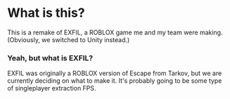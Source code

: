 # What is this?
This is a remake of EXFIL, a ROBLOX game me and my team were making. (Obviously, we switched to Unity instead.)
### Yeah, but what is EXFIL?
EXFIL was originally a ROBLOX version of Escape from Tarkov, but we are currently deciding on what to make it. It's probably going to be some type of singleplayer extraction FPS.
